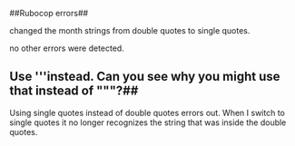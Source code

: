 ##Rubocop errors##

changed the month strings from double quotes to single quotes.

no other errors were detected.

## Use '''instead. Can you see why you might use that instead of """?##

Using single quotes instead of double quotes errors out. When I switch to single quotes it no longer recognizes the string
that was inside the double quotes.


